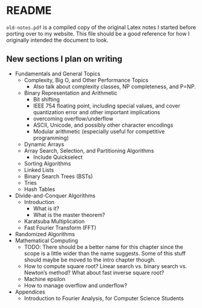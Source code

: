 # README

`old-notes.pdf` is a compiled copy of the original Latex notes I started before porting over to my website. This file should be a good reference for how I originally intended the document to look.

## New sections I plan on writing

- Fundamentals and General Topics
    - Complexity, Big O, and Other Performance Topics
        - Also talk about complexity classes, NP completeness, and P=NP.
    - Binary Representation and Arithmetic
        - Bit shifting
        - IEEE 754 floating point, including special values, and cover quantization error and other important implications
        - overcoming overflow/underflow
        - ASCII, Unicode, and possibly other character encodings
        - Modular arithmetic (especially useful for competitive programming)
    - Dynamic Arrays
    - Array Search, Selection, and Partitioning Algorithms
        - Include Quickselect
    - Sorting Algorithms
    - Linked Lists
    - Binary Search Trees (BSTs)
    - Tries
    - Hash Tables
- Divide-and-Conquer Algorithms
    - Introduction
        - What is it?
        - What is the master theorem?
    - Karatsuba Multiplication
    - Fast Fourier Transform (FFT)
- Randomized Algorithms
- Mathematical Computing
    - TODO: There should be a better name for this chapter since the scope is a little wider than the name suggests. Some of this stuff should maybe be moved to the intro chapter though.
    - How to compute square root? Linear search vs. binary search vs. Newton’s method? What about fast inverse square root?
    - Machine epsilon
    - How to manage overflow and underflow?
- Appendices
    - Introduction to Fourier Analysis, for Computer Science Students

